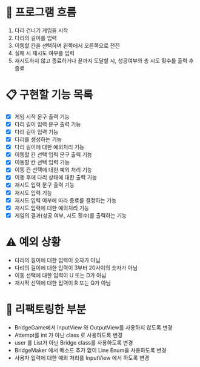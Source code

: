 # 🌊 프로그램 흐름
1. 다리 건너기 게임을 시작
2. 다리의 길이를 입력
3. 이동할 칸을 선택하며 왼쪽에서 오른쪽으로 전진
4. 실패 시 재시도 여부를 입력
5. 재시도하지 않고 종료하거나 끝까지 도달할 시, 성공여부와 총 시도 횟수를 출력 후 종료

# 📋 구현할 기능 목록
- [X] 게임 시작 문구 출력 기능
- [X] 다리 길이 입력 문구 출력 기능
- [X] 다리 길이 입력 기능
- [X] 다리를 생성하는 기능
- [X] 다리 길이에 대한 예외처리 기능
- [X] 이동할 칸 선택 입력 문구 출력 기능
- [X] 이동할 칸 선택 입력 기능
- [X] 이동 칸 선택에 대한 예외 처리 기능
- [X] 이동 후에 다리 상태에 대한 출력 기능
- [X] 재시도 입력 문구 출력 기능
- [X] 재시도 입력 기능
- [X] 재시도 입력 여부에 따라 종료를 결정하는 기능
- [X] 재시도 입력에 대한 예외처리 기능
- [X] 게임의 결과(성공 여부, 시도 횟수)를 출력하는 기능

# ⚠️ 예외 상황
- 다리의 길이에 대한 입력이 숫자가 아님
- 다리의 길이에 대한 입력이 3부터 20사이의 숫자가 아님
- 이동 선택에 대한 입력이 U 또는 D가 아님
- 재시작 선택에 대한 입력이 R 또는 Q가 아님

# 🔧 리팩토링한 부분
- BridgeGame에서 InputView 와 OutputView를 사용하지 않도록 변경
- Attempt를 int 가 아닌 class 로 사용하도록 변경
- user 를 List가 아닌 Bridge class를 사용하도록 변경
- BridgeMaker 에서 메소드 추가 없이 Line Enum을 사용하도록 변경
- 사용자 입력에 대한 예외 처리를 InputView 에서 하도록 변경